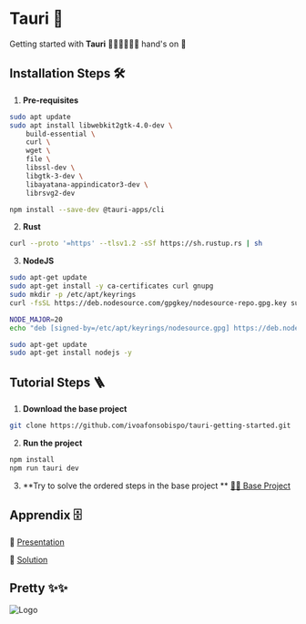 
# Tauri 🦀

Getting started with **Tauri** 🦀🦀🦀🦀🦀🦀 hand's on 👐 


## Installation Steps 🛠️

1. **Pre-requisites**

```bash
sudo apt update
sudo apt install libwebkit2gtk-4.0-dev \
    build-essential \
    curl \
    wget \
    file \
    libssl-dev \
    libgtk-3-dev \
    libayatana-appindicator3-dev \
    librsvg2-dev
```

```bash
npm install --save-dev @tauri-apps/cli
```

2. **Rust**

```bash
curl --proto '=https' --tlsv1.2 -sSf https://sh.rustup.rs | sh
```

3. **NodeJS**

```bash
sudo apt-get update
sudo apt-get install -y ca-certificates curl gnupg
sudo mkdir -p /etc/apt/keyrings
curl -fsSL https://deb.nodesource.com/gpgkey/nodesource-repo.gpg.key sudo gpg --dearmor -o /etc/apt/keyrings/nodesource.gpg
```

```bash
NODE_MAJOR=20
echo "deb [signed-by=/etc/apt/keyrings/nodesource.gpg] https://deb.nodesource.com/node_$NODE_MAJOR.x nodistro main" | sudo tee /etc/apt/sources.list.d/nodesource.list
```

```bash
sudo apt-get update
sudo apt-get install nodejs -y
```

## Tutorial Steps 🪜

1. **Download the base project**

```bash
git clone https://github.com/ivoafonsobispo/tauri-getting-started.git
```

2. **Run the project**

```bash
npm install
npm run tauri dev
```

3. **Try to solve the ordered steps in the base project **
[😶‍🌫️ Base Project](https://github.com/ivoafonsobispo/tauri-getting-started/tree/main/tauri-dex-base)

## Apprendix 🗄️

🧐 [Presentation](https://www.overleaf.com/read/fvbfxqjcpdzh#0ba971)

🥳 [Solution](https://github.com/ivoafonsobispo/tauri-getting-started/tree/main/tauri-dex-solution)

## Pretty ✨✨

![Logo](https://tauri.app/img/social.png)

